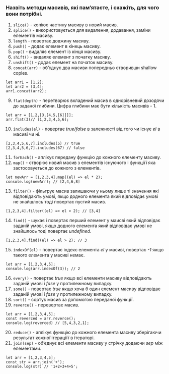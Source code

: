 ### Назвіть методи масивів, які пам’ятаєте, і скажіть, для чого вони потрібні.

1. `slice()` - копіює частину масиву в новий масив.
2. `splice()` - використовується для видалення, додавання, заміни елементів масиву.
3. `length` - повертає довжину масиву.
4. `push()` - додає елемент в кінець масиву.
5. `pop()` - видаляє елемент із кінця масиву.
6. `shift()` - видаляє елемент з початку масиву.
7. `unshift()` - додає елемент на початок масиву.
8. `concat(arr)` - обʼєднує два масиви попередньо створивши shallow copies. 
```
let arr1 = [1,2];
let arr2 = [3,4];
arr1.concat(arr2);
```
9. `flat(depth)` - перетворює вкладений масив в однорівневий дозодячи до заданої глибини. Цифра глибини має бути кількість масивів - 1.
```
let arr = [1,2,[3,[4,5,[6]]]];
arr.flat(3)// [1,2,3,4,5,6];
```
10. `includes(el)` - повертає *true/false* в залежності від того чи існує *el* в масиві чи ні.
```
[2,3,4,5,6,7].includes(5) // true
[2,3,4,5,6,7].includes(67) // false
```
11. `forEach()` - аплікує передану функцію до кожного елементу масиву.
12. `map()` - створює новий масив з елементів існуючого і функціїї яка застосовується до кожного з елементів.
```
let newArr = [1,2,3,4].map((el) => el * 2);
console.log(newArr); // [2,4,6,8]
```
13. `filter()` - фільтрує масив залишаючи у ньому лише ті значення які відповідають умові, якщо додного елемента який відповідає умові не знайшлось тоді повертає пустий масив.
```
[1,2,3,4].filter((el) => el > 2); // [3,4]
```
14. `find()` - шукає і повертає перший елемент у маисві який відповідає заданій умові, якщо додного елемента який відповідає умові не знайшлось тоді повертає *undefined*.
```
[1,2,3,4].find((el) => el > 2); // 3
```
15. `indexOf(el)` -  повертає індекс елемента *el* у масиві, повертає *-1* якщо такого елемента у масиві немає.
```
let arr = [1,2,3,4,5];
console.log(arr.indexOf(3)); // 2
```
16. `every()` - повертає *true* якщо всі елементи масиву відповідають заданій умові і *fase* у протилежному випадку.
17. `some()` - повертає *true* якщо хоча б один елемент масиву відповідає заданій умові і *fase* у протилежному випадку.
18. `sort()` - сортує масив за допомогою переданої функції.
19. `reverce()` - перевертає масив.
```
let arr = [1,2,3,4,5];
const reverced = arr.reverce();
console.log(reverced) // [5,4,3,2,1];
```
20. `reduce()` - аплікує функцію до кожного елемента масиву зберігаючи результат кожної ітераціїї в ітераторі.
21. `join(sep)` - обʼєднує всі елементи масиву у стрічку додаючи *sep* між елементами.
```
let arr = [1,2,3,4,5];
const str = arr.join('+');
console.log(str) // '1+2+3+4+5';
```

